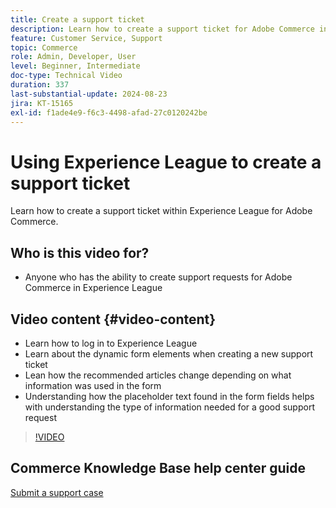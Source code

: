 ```yaml
---
title: Create a support ticket
description: Learn how to create a support ticket for Adobe Commerce in Experience League
feature: Customer Service, Support
topic: Commerce
role: Admin, Developer, User
level: Beginner, Intermediate
doc-type: Technical Video
duration: 337
last-substantial-update: 2024-08-23
jira: KT-15165
exl-id: f1ade4e9-f6c3-4498-afad-27c0120242be
---
```

# Using Experience League to create a support ticket

Learn how to create a support ticket within Experience League for Adobe Commerce.

## Who is this video for?

* Anyone who has the ability to create support requests for Adobe Commerce in Experience League

## Video content {#video-content}

* Learn how to log in to Experience League
* Learn about the dynamic form elements when creating a new support ticket
* Lean how the recommended articles change depending on what information was used in the form
* Understanding how the placeholder text found in the form fields helps with understanding the type of information needed for a good support request

>[!VIDEO](https://video.tv.adobe.com/v/3433065?learn=on)

## Commerce Knowledge Base help center guide

[Submit a support case](https://experienceleague.adobe.com/en/docs/commerce-knowledge-base/kb/help-center-guide/magento-help-center-user-guide#support-case)

